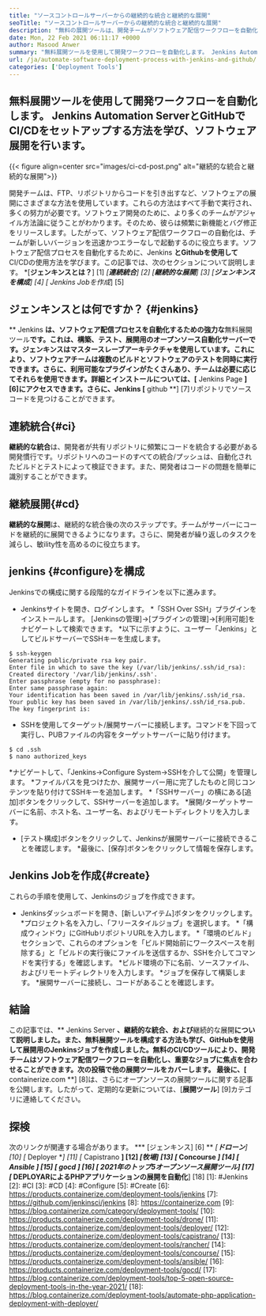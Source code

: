 ```yaml
---
title: "ソースコントロールサーバーからの継続的な統合と継続的な展開" 
seoTitle: "ソースコントロールサーバーからの継続的な統合と継続的な展開" 
description: "無料の展開ツールは、開発チームがソフトウェア配信ワークフローを自動化するのに役立ちます。 JenkinsとGitHubリポジトリを使用して、ソフトウェアを迅速に構築、テスト、展開します。" 
date: Mon, 22 Feb 2021 06:11:17 +0000
author: Masood Anwer
summary: "無料展開ツールを使用して開発ワークフローを自動化します。 Jenkins Automation ServerとGitHubでCI/CDをセットアップする方法を学び、ソフトウェア展開を行います。" 
url: /ja/automate-software-deployment-process-with-jenkins-and-github/
categories: ['Deployment Tools']
---
```


## 無料展開ツールを使用して開発ワークフローを自動化します。 Jenkins Automation ServerとGitHubでCI/CDをセットアップする方法を学び、ソフトウェア展開を行います。

{{< figure align=center src="images/ci-cd-post.png" alt="継続的な統合と継続的な展開">}}

開発チームは、FTP、リポジトリからコードを引き出すなど、ソフトウェアの展開にさまざまな方法を使用しています。これらの方法はすべて手動で実行され、多くの努力が必要です。ソフトウェア開発のために、より多くのチームがアジャイル方法論に従うことがわかります。そのため、彼らは頻繁に新機能とバグ修正をリリースします。したがって、ソフトウェア配信ワークフローの自動化は、チームが新しいバージョンを迅速かつエラーなしで起動するのに役立ちます。ソフトウェア配信プロセスを自動化するために、Jenkins **とGithubを使用して** CI/CDの使用方法を学びます。この記事では、次のセクションについて説明します。
  *[**ジェンキンスとは？**] [1]
  *[**連続統合**] [2]
  *[**継続的な展開**] [3]
  *[**ジェンキンスを構成**] [4]
  *[** Jenkins Jobを作成**] [5]

## ジェンキンスとは何ですか？ {#jenkins}
** Jenkins **は、ソフトウェア配信プロセスを自動化するための強力な**無料展開ツール**です。これは、構築、テスト、展開用のオープンソース自動化サーバーです。ジェンキンスはマスタースレーブアーキテクチャを使用しています。これにより、ソフトウェアチームは複数のビルドとソフトウェアのテストを同時に実行できます。さらに、利用可能なプラグインがたくさんあり、チームは必要に応じてそれらを使用できます。詳細とインストールについては、[** Jenkins Page **] [6]にアクセスできます。さらに、Jenkins [** github **] [7]リポジトリでソースコードを見つけることができます。

## 連続統合{#ci}
**継続的な統合**は、開発者が共有リポジトリに頻繁にコードを統合する必要がある開発慣行です。リポジトリへのコードのすべての統合/プッシュは、自動化されたビルドとテストによって検証できます。また、開発者はコードの問題を簡単に識別することができます。

## 継続展開{#cd}
**継続的な展開**は、継続的な統合後の次のステップです。チームがサーバーにコードを継続的に展開できるようになります。さらに、開発者が繰り返しのタスクを減らし、敏ility性を高めるのに役立ちます。

## jenkins {#configure}を構成
Jenkinsでの構成に関する段階的なガイドラインを以下に進みます。
  * Jenkinsサイトを開き、ログインします。
  *「SSH Over SSH」プラグインをインストールします。 [Jenkinsの管理]→[プラグインの管理]→[利用可能]をナビゲートして検索できます。
  *以下に示すように、ユーザー「Jenkins」としてビルドサーバーでSSHキーを生成します。
```
$ ssh-keygen
Generating public/private rsa key pair.
Enter file in which to save the key (/var/lib/jenkins/.ssh/id_rsa):
Created directory '/var/lib/jenkins/.ssh'.
Enter passphrase (empty for no passphrase):
Enter same passphrase again:
Your identification has been saved in /var/lib/jenkins/.ssh/id_rsa.
Your public key has been saved in /var/lib/jenkins/.ssh/id_rsa.pub.
The key fingerprint is:
```
  * SSHを使用してターゲット/展開サーバーに接続します。コマンドを下回って実行し、PUBファイルの内容をターゲットサーバーに貼り付けます。
```
$ cd .ssh
$ nano authorized_keys
```
  *ナビゲートして、「Jenkins→Configure System→SSHを介して公開」を管理します。
  *ファイルパスを見つけたか、展開サーバー用に完了したものと同じコンテンツを貼り付けてSSHキーを追加します。
  *「SSHサーバー」の横にある[追加]ボタンをクリックして、SSHサーバーを追加します。
  *展開/ターゲットサーバーに名前、ホスト名、ユーザー名、およびリモートディレクトリを入力します。
  * [テスト構成]ボタンをクリックして、Jenkinsが展開サーバーに接続できることを確認します。
  *最後に、[保存]ボタンをクリックして情報を保存します。

## Jenkins Jobを作成{#create}
これらの手順を使用して、Jenkinsのジョブを作成できます。
  * Jenkinsダッシュボードを開き、[新しいアイテム]ボタンをクリックします。
  *プロジェクト名を入力し、「フリースタイルジョブ」を選択します。
  *「構成ウィンドウ」にGitHubリポジトリURLを入力します。
  *「環境のビルド」セクションで、これらのオプションを「ビルド開始前にワークスペースを削除する」と「ビルドの実行後にファイルを送信するか、SSHを介してコマンドを実行する」を確認します。
  *ビルド環境の下に名前、ソースファイル、およびリモートディレクトリを入力します。
  *ジョブを保存して構築します。
  *展開サーバーに接続し、コードがあることを確認します。

## 結論
この記事では、** Jenkins Server **、**継続的な統合**、および**継続的な展開**について説明しました。また、**無料展開ツール**を構成する方法も学び、GitHubを使用して展開用のJenkinsジョブを作成しました。無料のCI/CDツールにより、開発チームはソフトウェア配信ワークフローを自動化し、重要なジョブに焦点を合わせることができます。次の投稿で他の展開ツールをカバーします。
最後に、[** containerize.com **] [8]は、さらにオープンソースの展開ツールに関する記事を公開します。したがって、定期的な更新については、[**展開ツール**] [9]カテゴリに連絡してください。

## 探検
次のリンクが関連する場合があります。
  *** [ジェンキンス] [6] **
  *[**ドローン**] [10]
  *[** Deployer **] [11]
  *[** Capistrano **] [12]
  *[**牧場**] [13]
  *[** Concourse **] [14]
  *[** Ansible **] [15]
  *[** gocd **] [16]
  *[** 2021年のトップ5オープンソース展開ツール**] [17]
  *[** DEPLOYARによるPHPアプリケーションの展開を自動化**] [18]
[1]: #Jenkins
[2]: #CI
[3]: #CD
[4]: #Configure
[5]: #Create
[6]: https://products.containerize.com/deployment-tools/jenkins
[7]: https://github.com/jenkinsci/jenkins
[8]: https://containerize.com
[9]: https://blog.containerize.com/category/deployment-tools/
[10]: https://products.containerize.com/deployment-tools/drone/
[11]: https://products.containerize.com/deployment-tools/deployer/
[12]: https://products.containerize.com/deployment-tools/capistrano/
[13]: https://products.containerize.com/deployment-tools/rancher/
[14]: https://products.containerize.com/deployment-tools/concourse/
[15]: https://products.containerize.com/deployment-tools/ansible/
[16]: https://products.containerize.com/deployment-tools/gocd/
[17]: https://blog.containerize.com/deployment-tools/top-5-open-source-deployment-tools-in-the-year-2021/
[18]: https://blog.containerize.com/deployment-tools/automate-php-application-deployment-with-deployer/
